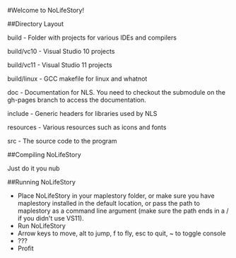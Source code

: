 #Welcome to NoLifeStory!

##Directory Layout

build - Folder with projects for various IDEs and compilers

build/vc10 - Visual Studio 10 projects

build/vc11 - Visual Studio 11 projects

build/linux - GCC makefile for linux and whatnot

doc - Documentation for NLS. You need to checkout the submodule on the gh-pages branch to access the documentation.

include - Generic headers for libraries used by NLS

resources - Various resources such as icons and fonts

src - The source code to the program

##Compiling NoLifeStory

Just do it you nub

##Running NoLifeStory

* Place NoLifeStory in your maplestory folder, or make sure you have maplestory installed in the default location, or pass the path to maplestory as a command line argument (make sure the path ends in a / if you didn't use VS11).
* Run NoLifeStory
* Arrow keys to move, alt to jump, f to fly, esc to quit, ~ to toggle console
* ???
* Profit